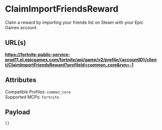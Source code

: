 # ClaimImportFriendsReward
Claim a reward by importing your friends list on Steam with your Epic Games account.

## URL(s)
**https://fortnite-public-service-prod11.ol.epicgames.com/fortnite/api/game/v2/profile/{accountID}/client/ClaimImportFriendsReward?profileId=common_core&rvn=-1**

## Attributes
Compatible Profiles: `common_core`  
Supported MCPs: `fortnite`

## Payload
```json
{}
```

